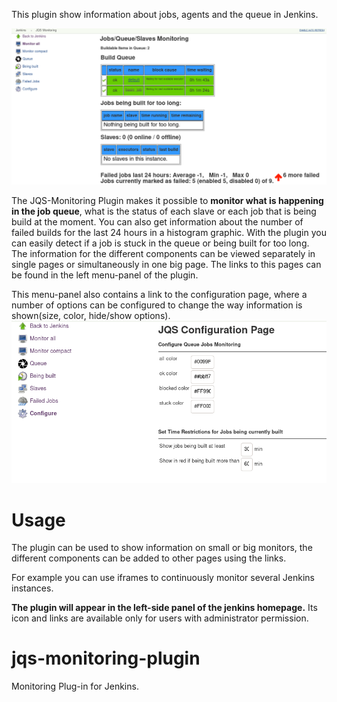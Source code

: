 This plugin show information about jobs, agents and the queue in Jenkins.

![Just the main plugin view](docu/main.png)

The JQS-Monitoring Plugin makes it possible to **monitor what is happening in the job queue**, what is the status of each slave or each job that is being build at the moment. You can also get information about the number of failed builds for the last 24 hours in a histogram graphic. With the plugin you can easily detect if a job is stuck in the queue or being built for too long. The information for the different components can be viewed separately in single pages or simultaneously in one big page. The links to this pages can be found in the left menu-panel of the plugin.

This menu-panel also contains a link to the configuration page, where a number of options can be configured to change the way information is shown(size, color, hide/show options).
![And bit of configuration](docu/config.png)


# Usage

The plugin can be used to show information on small or big monitors, the different components can be added to other pages using the links.

For example you can use iframes to continuously monitor several Jenkins instances.

**The plugin will appear in the left-side panel of the jenkins homepage.** Its icon and links are available only for users with administrator permission.


jqs-monitoring-plugin
=====================

Monitoring Plug-in for Jenkins.
